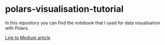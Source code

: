 # polars-visualisation-tutorial

In this repository you can find the notebook that I used for data visualisation with Polars.

[Link to Medium article](https://medium.com/@r-brink/easy-ways-to-visualise-data-when-using-polars-e2756bc5dd37)

